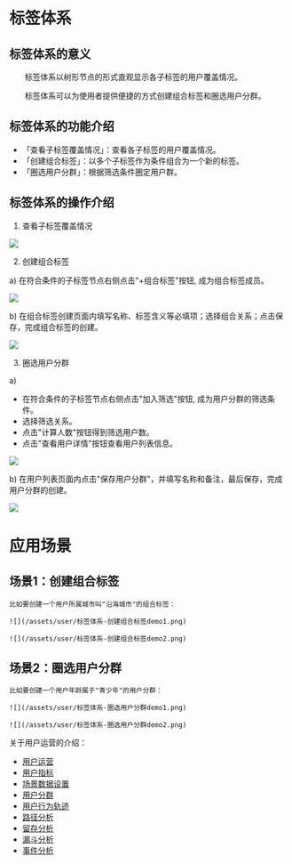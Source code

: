 # 标签体系

## 标签体系的意义
&emsp;&emsp;标签体系以树形节点的形式直观显示各子标签的用户覆盖情况。

&emsp;&emsp;标签体系可以为使用者提供便捷的方式创建组合标签和圈选用户分群。

## 标签体系的功能介绍  
  * 「查看子标签覆盖情况」：查看各子标签的用户覆盖情况。
  * 「创建组合标签」：以多个子标签作为条件组合为一个新的标签。
  * 「圈选用户分群」：根据筛选条件圈定用户群。


## 标签体系的操作介绍  

1. 查看子标签覆盖情况

![](/assets/user/标签体系-查看子标签覆盖情况.png)

2. 创建组合标签

  a)	在符合条件的子标签节点右侧点击"+组合标签"按钮, 成为组合标签成员。

![](/assets/user/标签体系-创建组合标签1.png)  

  b)	在组合标签创建页面内填写名称、标签含义等必填项；选择组合关系；点击保存，完成组合标签的创建。

![](/assets/user/标签体系-创建组合标签2.png)    

3. 圈选用户分群

  a)	
  - 在符合条件的子标签节点右侧点击"加入筛选"按钮, 成为用户分群的筛选条件。
  - 选择筛选关系。
  - 点击"计算人数"按钮得到筛选用户数。
  - 点击"查看用户详情"按钮查看用户列表信息。

![](/assets/user/标签体系-圈选用户分群1.png)  

  b)	在用户列表页面内点击"保存用户分群"，并填写名称和备注，最后保存，完成用户分群的创建。

![](/assets/user/标签体系-圈选用户分群2.png)    

# 应用场景

## 场景1：创建组合标签
    比如要创建一个用户所属城市叫"沿海城市"的组合标签：
 
    ![](/assets/user/标签体系-创建组合标签demo1.png) 

    ![](/assets/user/标签体系-创建组合标签demo2.png) 

## 场景2：圈选用户分群
    比如要创建一个用户年龄属于"青少年"的用户分群：
 
    ![](/assets/user/标签体系-圈选用户分群demo1.png) 

    ![](/assets/user/标签体系-圈选用户分群demo2.png)     
 


关于用户运营的介绍：
  * [用户运营](user-operation.md)
  * [用户指标](user-quota.md)
  * [场景数据设置](user-operation.md#scene-setting)
  * [用户分群](user-segmentation.md)
  * [用户行为轨迹](user-segmentation.md#behavior-trace)
  * [路径分析](path-analytics.md)
  * [留存分析](retation-analytics.md)
  * [漏斗分析](funnel-analytics.md)
  * [事件分析](event-analytics.md)